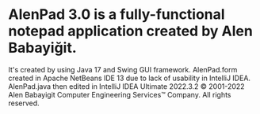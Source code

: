 # AlenPad 3.0 is a fully-functional notepad application created by Alen Babayiğit.
It's created by using Java 17 and Swing GUI framework.
AlenPad.form created in Apache NetBeans IDE 13 due to lack of usability in IntelliJ IDEA.
AlenPad.java then edited in IntelliJ IDEA Ultimate 2022.3.2
© 2001-2022 Alen Babayigit Computer Engineering Services™ Company. All rights reserved.
